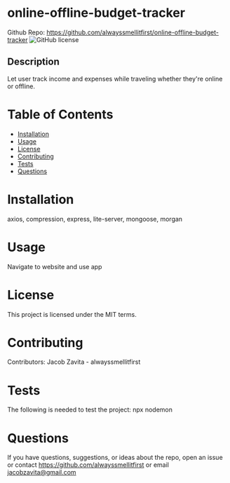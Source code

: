 # online-offline-budget-tracker
Github Repo: https://github.com/alwayssmellitfirst/online-offline-budget-tracker
![GitHub license](https://img.shields.io/badge/license-MIT-blue.svg)
## Description
Let user track income and expenses while traveling whether they're online or offline.

# Table of Contents
* [Installation](#installation)
* [Usage](#usage)
* [License](#license)
* [Contributing](#contributing)
* [Tests](#tests)
* [Questions](#questions)
# Installation
axios, compression, express, lite-server, mongoose, morgan
# Usage
Navigate to website and use app
# License
This project is licensed under the MIT terms.
# Contributing
Contributors: Jacob Zavita - alwayssmellitfirst
# Tests
The following is needed to test the project: npx nodemon
# Questions
If you have questions, suggestions, or ideas about the repo, open an issue or contact https://github.com/alwayssmellitfirst or email jacobzavita@gmail.com
